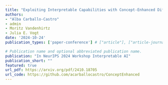 ```yaml
---
title: "Exploiting Interpretable Capabilities with Concept-Enhanced Diffusion and Prototype Networks"
authors:
- "Alba Carballo-Castro"
- admin
- Moritz Vandenhirtz
- Julia E. Vogt
date: '2024-10-24'
publication_types: ['paper-conference'] # ["article"], ["article-journal"] or ['paper-conference']

# Publication name and optional abbreviated publication name.
publication: "In NeurIPS 2024 Workshop Interpretable AI"
publication_short: ""
featured: true
url_pdf: https://arxiv.org/pdf/2410.18705
url_code: https://github.com/acarballocastro/ConceptEnhanced
---
```

